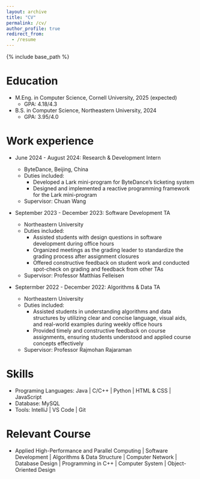 ```yaml
---
layout: archive
title: "CV"
permalink: /cv/
author_profile: true
redirect_from:
  - /resume
---
```


{% include base_path %}

Education
======
* M.Eng. in Computer Science, Cornell University, 2025 (expected)
  * GPA: 4.18/4.3
* B.S. in Computer Science, Northeastern University, 2024
  * GPA: 3.95/4.0

Work experience
======
* June 2024 - August 2024: Research & Development Intern
  * ByteDance, Beijing, China
  * Duties included: 
    * Developed a Lark mini-program for ByteDance’s ticketing system
    * Designed and implemented a reactive programming framework for the Lark mini-program
  * Supervisor: Chuan Wang

* September 2023 - December 2023: Software Development TA
  * Northeastern University
  * Duties included:
    * Assisted students with design questions in software development during office hours
    * Organized meetings as the grading leader to standardize the grading process after assignment closures
    * Offered constructive feedback on student work and conducted spot-check on grading and feedback from other TAs
  * Supervisor: Professor Matthias Felleisen

* Septermber 2022 - December 2022: Algorithms & Data TA
  * Northeastern University
  * Duties included: 
    * Assisted students in understanding algorithms and data structures by utilizing clear and concise language, visual aids, and real-world examples during weekly office hours
    * Provided timely and constructive feedback on course assignments, ensuring students understood and applied course concepts effectively
  * Supervisor: Professor Rajmohan Rajaraman
  
Skills
======
* Programing Languages: Java \| C/C++ \| Python \| HTML & CSS \| JavaScript
* Database: MySQL
* Tools: IntelliJ \| VS Code \| Git

Relevant Course
======
* Applied High-Performance and Parallel Computing \| Software Development \| Algorithms & Data Structure \| Computer Network \| Database Design \| Programming in C++ \| Computer System \| Object-Oriented Design

<!-- Publications
======
  <ul>{% for post in site.publications reversed %}
    {% include archive-single-cv.html %}
  {% endfor %}</ul>
  
Talks
======
  <ul>{% for post in site.talks reversed %}
    {% include archive-single-talk-cv.html  %}
  {% endfor %}</ul>
  
Teaching
======
  <ul>{% for post in site.teaching reversed %}
    {% include archive-single-cv.html %}
  {% endfor %}</ul>
  
Service and leadership
======
* Currently signed in to 43 different slack teams -->
